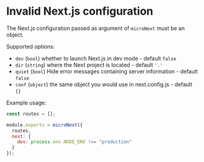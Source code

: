 # Invalid Next.js configuration

The Next.js configuration passed as argument of `microNext` must be an object.

Supported options:

* `dev` (`bool`) whether to launch Next.js in dev mode - default `false`
* `dir` (`string`) where the Next project is located - default `'.'`
* `quiet` (`bool`) Hide error messages containing server information - default `false`
* `conf` (`object`) the same object you would use in next.config.js - default `{}`

Example usage:

```js
const routes = [];

module.exports = microNext({
  routes,
  next: {
    dev: process.env.NODE_ENV !== "production"
  }
});
```
